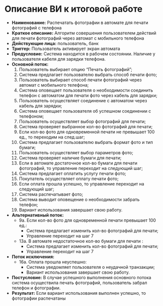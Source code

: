 # Описание ВИ к итоговой работе
   * **Наименование:** Распечатать фотографии в автомате для печати фотографий с телефона
   * **Краткое описание:** Алгоритм совершения пользователем действий для печати фотографий через автомат с мобильного телефона
   * **Действующие лица:** пользователь, банк
   * **Триггер:** Пользователь активирует экран автомата
   * **Предусловие:** Система находится в рабочем состоянии. Наличие у пользователя кабеля для зарядки телефона.
   *   **Основной поток:**
       1. Пользователь выбирает опцию “Печать фотографий”;
       2. Система предлагает пользователю выбрать способ печати фото;
       3. Пользователь выбирает способ печати фотографий через автомат с мобильного телефона;
       4. Система оповещает пользователя о необходимости соединить телефон с автоматом для печати фото через кабель для зарядки;
       5. Пользователь осуществляет соединение с автоматом через кабель для зарядки;
       6. Система оповещает пользователя об успешном соединении с телефоном;
       7. Пользователь осуществляет выбор фотографий для печати;
       8. Система проверяет выбранное кол-во фотографий для печати;
       9. Если кол-во фото для одновременной печати не превышает 100 ед., то переходим на след.шаг;
       10. Система предлагает пользователю выбрать формат фото и тип бумаги;
       11. Пользователь осуществляет выбор параметров фото;
       12. Система проверяет наличие бумаги для печати;
       13. Если в автомате достаточное кол-во бумаги для печати фотографий, то управление переходит на следующий шаг;
       14. Система предлагает оплатить услугу печати фото;
       15. Покупатель осуществляет оплату печати фото;
       16. Если оплата прошла успешно, то управление переходит на следующий шаг;
       17. Система распечатывает фото;
       18. Система выводит оповещение о необходимости забрать телефон;
       19. Вариант использования завершает свою работу.
   * **Альтернативный поток:**
       * 9а. Если кол-во фото для одновременной печати превышает 100 ед.:
           - Система предлагает изменить кол-во фотографий для печати;
           - Управление переходит на шаг 7
       * 13а. В автомате недостаточное кол-во бумаги для печати :
           - Система предлагает изменить кол-во фотографий для печати;
           - Управление переходит на шаг 7
   *   **Поток исключения:**
       * 16а. Оплата прошла неуспешно:
           - Система уведомляет пользователя о неудачной транзакции;
           - Вариант использования завершает свою работу.
   * **Постусловие:** В случае успешного выполнения основного потока система осуществила печать фотографий, пользователь забрал телефон и фотографии.
   * **Результат:** Если вариант использования выполнен успешно, то фотографии распечатаны
